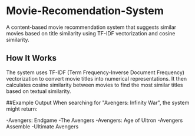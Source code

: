 # Movie-Recomendation-System

A content-based movie recommendation system that suggests similar movies based on title similarity using TF-IDF vectorization and cosine similarity.

## How It Works

The system uses TF-IDF (Term Frequency-Inverse Document Frequency) vectorization to convert movie titles into numerical representations. It then calculates cosine similarity between movies to find the most similar titles based on textual similarity.

##Example Output
When searching for "Avengers: Infinity War", the system might return:

-Avengers: Endgame
-The Avengers
-Avengers: Age of Ultron
-Avengers Assemble
-Ultimate Avengers
